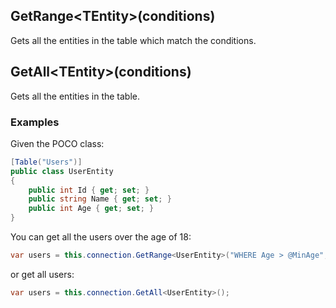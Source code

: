## GetRange&lt;TEntity&gt;(conditions)
Gets all the entities in the table which match the conditions.

## GetAll&lt;TEntity&gt;(conditions)
Gets all the entities in the table.

### Examples
Given the POCO class:
```csharp
[Table("Users")]
public class UserEntity
{
    public int Id { get; set; }
    public string Name { get; set; }
    public int Age { get; set; }
}
```

You can get all the users over the age of 18:
```csharp
var users = this.connection.GetRange<UserEntity>("WHERE Age > @MinAge", new { MinAge = 18 });
```

or get all users:
```csharp
var users = this.connection.GetAll<UserEntity>();
```